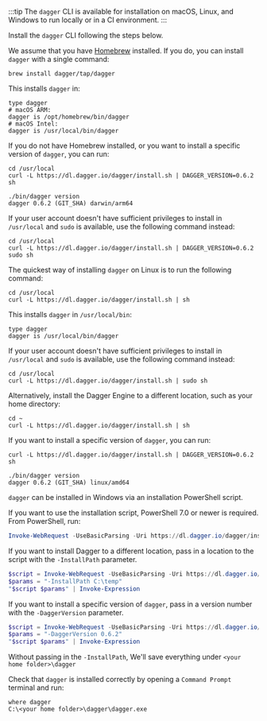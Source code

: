 :::tip
The `dagger` CLI is available for installation on macOS, Linux, and Windows to run locally or in a CI environment.
:::

Install the `dagger` CLI following the steps below.

<Tabs>
<TabItem value="macos">

We assume that you have [Homebrew](https://brew.sh/) installed. If you do, you can install `dagger` with a single command:

```shell
brew install dagger/tap/dagger
```

This installs `dagger` in:

```shell
type dagger
# macOS ARM:
dagger is /opt/homebrew/bin/dagger
# macOS Intel:
dagger is /usr/local/bin/dagger
```

If you do not have Homebrew installed, or you want to install a specific version of `dagger`, you can run:

```shell
cd /usr/local
curl -L https://dl.dagger.io/dagger/install.sh | DAGGER_VERSION=0.6.2 sh

./bin/dagger version
dagger 0.6.2 (GIT_SHA) darwin/arm64
```

If your user account doesn't have sufficient privileges to install in `/usr/local` and `sudo` is available, use the following command instead:

```shell
cd /usr/local
curl -L https://dl.dagger.io/dagger/install.sh | DAGGER_VERSION=0.6.2 sudo sh
```

</TabItem>

<TabItem value="linux">

The quickest way of installing `dagger` on Linux is to run the following command:

```shell
cd /usr/local
curl -L https://dl.dagger.io/dagger/install.sh | sh
```

This installs `dagger` in `/usr/local/bin`:

```shell
type dagger
dagger is /usr/local/bin/dagger
```

If your user account doesn't have sufficient privileges to install in `/usr/local` and `sudo` is available, use the following command instead:

```shell
cd /usr/local
curl -L https://dl.dagger.io/dagger/install.sh | sudo sh
```

Alternatively, install the Dagger Engine to a different location, such as your home directory:

```shell
cd ~
curl -L https://dl.dagger.io/dagger/install.sh | sh
```

If you want to install a specific version of `dagger`, you can run:

```shell
curl -L https://dl.dagger.io/dagger/install.sh | DAGGER_VERSION=0.6.2 sh

./bin/dagger version
dagger 0.6.2 (GIT_SHA) linux/amd64
```

</TabItem>

<TabItem value="windows">

`dagger` can be installed in Windows via an installation PowerShell script.

If you want to use the installation script, PowerShell 7.0 or newer is required. From PowerShell, run:

```Powershell
Invoke-WebRequest -UseBasicParsing -Uri https://dl.dagger.io/dagger/install.ps1 | Invoke-Expression
```

If you want to install Dagger to a different location, pass in a location to the script with the `-InstallPath` parameter.

```Powershell
$script = Invoke-WebRequest -UseBasicParsing -Uri https://dl.dagger.io/dagger/install.ps1
$params = "-InstallPath C:\temp"
"$script $params" | Invoke-Expression
```

If you want to install a specific version of `dagger`, pass in a version number with the `-DaggerVersion` parameter.

```Powershell
$script = Invoke-WebRequest -UseBasicParsing -Uri https://dl.dagger.io/dagger/install.ps1
$params = "-DaggerVersion 0.6.2"
"$script $params" | Invoke-Expression
```

Without passing in the `-InstallPath`, We'll save everything under `<your home folder>\dagger`

Check that `dagger` is installed correctly by opening a `Command Prompt` terminal and run:

```shell
where dagger
C:\<your home folder>\dagger\dagger.exe
```

</TabItem>

</Tabs>
